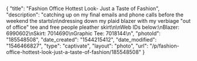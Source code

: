 {
    "title": "Fashion Office Hottest Look- Just a Taste of Fashion",
    "description": "catching up on my final emails and phone calls before the weekend the starts\n\ndressing down my plaid blazer with my verbiage \"out of office\" tee and free people pleather skirt\n\nWeb IDs below:\nBlazer: 6990602\nSkirt: 7014690\nGraphic Tee: 7018144\n",
    "photoId": "185548508",
    "date_created": "1544215412",
    "date_modified": "1546466827",
    "type": "captivate",
    "layout": "photo",
    "url": "\/p\/fashion-office-hottest-look-just-a-taste-of-fashion\/185548508"
}